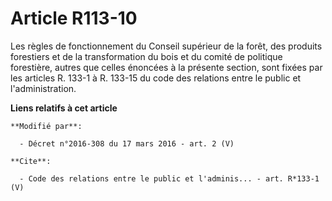# Article R113-10

Les règles de fonctionnement du Conseil supérieur de la forêt, des produits forestiers et de la transformation du bois et du
comité de politique forestière, autres que celles énoncées à la présente section, sont fixées par les articles R. 133-1 à R.
133-15 du code des relations entre le public et l'administration.

**Liens relatifs à cet article**

	**Modifié par**:

	  - Décret n°2016-308 du 17 mars 2016 - art. 2 (V)

	**Cite**:

	  - Code des relations entre le public et l'adminis... - art. R*133-1 (V)
